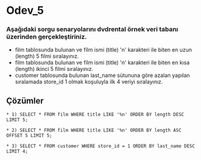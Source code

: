 # Odev_5



### Aşağıdaki sorgu senaryolarını dvdrental örnek veri tabanı üzerinden gerçekleştiriniz.


- film tablosunda bulunan ve film ismi (title) 'n' karakteri ile biten en uzun (length) 5 filmi sıralayınız.
- film tablosunda bulunan ve film ismi (title) 'n' karakteri ile biten en kısa (length) ikinci 5 filmi sıralayınız.
- customer tablosunda bulunan last_name sütununa göre azalan yapılan sıralamada store_id 1 olmak koşuluyla ilk 4 veriyi sıralayınız.


## Çözümler

```PostgreSQL
* 1) SELECT * FROM film WHERE title LIKE '%n' ORDER BY length DESC LIMIT 5;
```
```PostgreSQL
* 2) SELECT * FROM film WHERE title LIKE '%n' ORDER BY length ASC OFFSET 5 LIMIT 5;
```
```PostgreSQL
* 3) SELECT * FROM customer WHERE store_id = 1 ORDER BY last_name DESC LIMIT 4;
```

